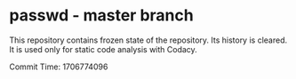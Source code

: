 # passwd - master branch

This repository contains frozen state of the repository.
Its history is cleared. It is used only for static code
analysis with Codacy.

Commit Time: 1706774096